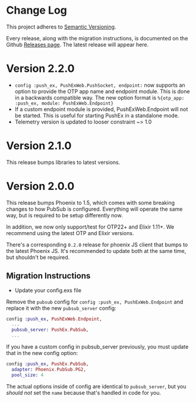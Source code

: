 # Change Log

This project adheres to [Semantic Versioning](http://semver.org/).

Every release, along with the migration instructions, is documented on the Github [Releases page](https://github.com/pushex-project/pushex/releases). The latest release will appear here.

# Version 2.2.0

* `config :push_ex, PushExWeb.PushSocket, endpoint:` now supports an option to provide the OTP app name and endpoint module. This is done in a backwards compatible way. The new option format is `%{otp_app: :push_ex, module: PushExWeb.Endpoint}`
* If a custom endpoint module is provided, PushExWeb.Endpoint will not be started. This is useful for starting PushEx in a standalone mode.
* Telemetry version is updated to looser constraint ~> 1.0

# Version 2.1.0

This release bumps libraries to latest versions.

# Version 2.0.0

This release bumps Phoenix to 1.5, which comes with some breaking changes to how PubSub is configured. Everything will operate the same way, but is required to be setup differently now.

In addition, we now only support/test for OTP22+ and Elixir 1.11+. We recommend using the latest OTP and Elixir versions.

There's a corresponding `0.2.0` release for phoenix JS client that bumps to the latest Phoenix JS. It's recommended to update both at the same time, but shouldn't be required.

## Migration Instructions

- Update your config.exs file

Remove the `pubsub` config for `config :push_ex, PushExWeb.Endpoint` and replace it with the new `pubsub_server` config:

```elixir
config :push_ex, PushExWeb.Endpoint,
  ...
  pubsub_server: PushEx.PubSub,
  ...
```

If you have a custom config in pubsub_server previously, you must update that in the new config option:

```elixir
config :push_ex, PushEx.PubSub,
  adapter: Phoenix.PubSub.PG2,
  pool_size: 4
```

The actual options inside of config are identical to `pubsub_server`, but you *should not* set the `name` because that's handled in code for you.

